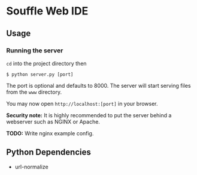 # Souffle Web IDE

## Usage

### Running the server
`cd` into the project directory then

    $ python server.py [port]

The port is optional and defaults to 8000. The server will start serving files from the `www` directory.

You may now open `http://localhost:[port]` in your browser.

**Security note:** It is highly recommended to put the server behind a webserver such as NGINX or Apache.

**TODO:** Write nginx example config.

## Python Dependencies

- url-normalize
